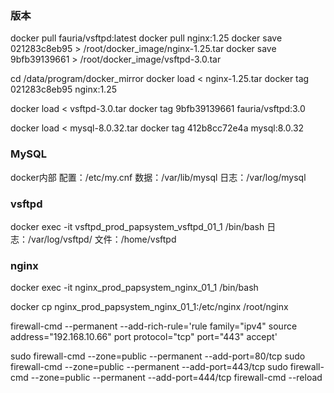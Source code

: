 ### 版本
docker pull fauria/vsftpd:latest
docker pull nginx:1.25
docker save 021283c8eb95 > /root/docker_image/nginx-1.25.tar
docker save 9bfb39139661 > /root/docker_image/vsftpd-3.0.tar


cd /data/program/docker_mirror
docker load < nginx-1.25.tar
docker tag 021283c8eb95 nginx:1.25

docker load < vsftpd-3.0.tar
docker tag 9bfb39139661 fauria/vsftpd:3.0

docker load < mysql-8.0.32.tar
docker tag 412b8cc72e4a mysql:8.0.32



### MySQL
docker内部
配置：/etc/my.cnf
数据：/var/lib/mysql
日志：/var/log/mysql


### vsftpd
docker exec -it vsftpd_prod_papsystem_vsftpd_01_1 /bin/bash
日志：/var/log/vsftpd/
文件：/home/vsftpd



### nginx
docker exec -it nginx_prod_papsystem_nginx_01_1 /bin/bash

docker cp nginx_prod_papsystem_nginx_01_1:/etc/nginx /root/nginx


firewall-cmd --permanent --add-rich-rule='rule family="ipv4" source address="192.168.10.66" port protocol="tcp" port="443" accept'

sudo firewall-cmd --zone=public --permanent --add-port=80/tcp
sudo firewall-cmd --zone=public --permanent --add-port=443/tcp
sudo firewall-cmd --zone=public --permanent --add-port=444/tcp
firewall-cmd --reload





